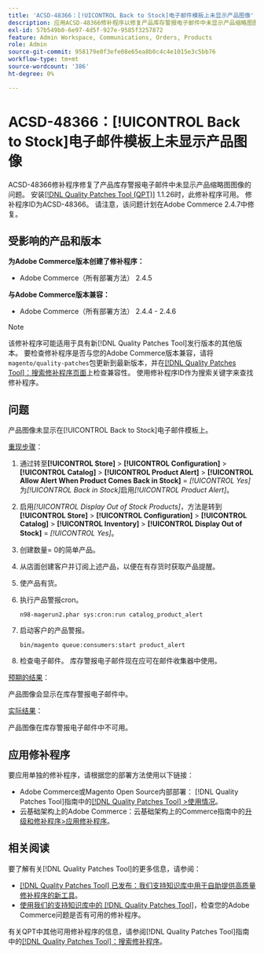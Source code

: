 ```yaml
---
title: 'ACSD-48366：[!UICONTROL Back to Stock]电子邮件模板上未显示产品图像'
description: 应用ACSD-48366修补程序以修复产品库存警报电子邮件中未显示产品缩略图图像的Adobe Commerce问题。
exl-id: 57b549b0-6e97-4d5f-927e-9585f3257872
feature: Admin Workspace, Communications, Orders, Products
role: Admin
source-git-commit: 958179e0f3efe08e65ea8b0c4c4e1015e3c5bb76
workflow-type: tm+mt
source-wordcount: '386'
ht-degree: 0%

---
```


# ACSD-48366：[!UICONTROL Back to Stock]电子邮件模板上未显示产品图像

ACSD-48366修补程序修复了产品库存警报电子邮件中未显示产品缩略图图像的问题。 安装[[!DNL Quality Patches Tool (QPT)]](/help/announcements/adobe-commerce-announcements/magento-quality-patches-released-new-tool-to-self-serve-quality-patches.md) 1.1.26时，此修补程序可用。 修补程序ID为ACSD-48366。 请注意，该问题计划在Adobe Commerce 2.4.7中修复。

## 受影响的产品和版本

**为Adobe Commerce版本创建了修补程序：**

* Adobe Commerce（所有部署方法） 2.4.5

**与Adobe Commerce版本兼容：**

* Adobe Commerce（所有部署方法） 2.4.4 - 2.4.6

>[!NOTE]
>
>该修补程序可能适用于具有新[!DNL Quality Patches Tool]发行版本的其他版本。 要检查修补程序是否与您的Adobe Commerce版本兼容，请将`magento/quality-patches`包更新到最新版本，并在[[!DNL Quality Patches Tool]：搜索修补程序页面](https://experienceleague.adobe.com/tools/commerce-quality-patches/index.html)上检查兼容性。 使用修补程序ID作为搜索关键字来查找修补程序。

## 问题

产品图像未显示在[!UICONTROL Back to Stock]电子邮件模板上。

<u>重现步骤</u>：

1. 通过转至&#x200B;**[!UICONTROL Store]** > **[!UICONTROL Configuration]** > **[!UICONTROL Catalog]** > **[!UICONTROL Product Alert]** > **[!UICONTROL Allow Alert When Product Comes Back in Stock]** = *[!UICONTROL Yes]*&#x200B;为&#x200B;*[!UICONTROL Back in Stock]*&#x200B;启用&#x200B;*[!UICONTROL Product Alert]*。
1. 启用&#x200B;*[!UICONTROL Display Out of Stock Products]*，方法是转到&#x200B;**[!UICONTROL Store]** > **[!UICONTROL Configuration]** > **[!UICONTROL Catalog]** > **[!UICONTROL Inventory]** > **[!UICONTROL Display Out of Stock]** = *[!UICONTROL Yes]*。
1. 创建数量= 0的简单产品。
1. 从店面创建客户并订阅上述产品，以便在有存货时获取产品提醒。
1. 使产品有货。
1. 执行产品警报cron。

   ```
   n98-magerun2.phar sys:cron:run catalog_product_alert
   ```

1. 启动客户的产品警报。

   ```
   bin/magento queue:consumers:start product_alert
   ```

1. 检查电子邮件。 库存警报电子邮件现在应可在邮件收集器中使用。

<u>预期的结果</u>：

产品图像会显示在库存警报电子邮件中。

<u>实际结果</u>：

产品图像在库存警报电子邮件中不可用。

## 应用修补程序

要应用单独的修补程序，请根据您的部署方法使用以下链接：

* Adobe Commerce或Magento Open Source内部部署： [!DNL Quality Patches Tool]指南中的[[!DNL Quality Patches Tool] >使用情况](https://experienceleague.adobe.com/docs/commerce-operations/tools/quality-patches-tool/usage.html)。
* 云基础架构上的Adobe Commerce：云基础架构上的Commerce指南中的[升级和修补程序>应用修补程序](https://experienceleague.adobe.com/docs/commerce-cloud-service/user-guide/develop/upgrade/apply-patches.html)。

## 相关阅读

要了解有关[!DNL Quality Patches Tool]的更多信息，请参阅：

* [[!DNL Quality Patches Tool] 已发布：我们支持知识库中用于自助提供高质量修补程序的新工具](/help/announcements/adobe-commerce-announcements/magento-quality-patches-released-new-tool-to-self-serve-quality-patches.md)。
* [使用我们的支持知识库中的 [!DNL Quality Patches Tool]](/help/support-tools/patches-available-in-qpt-tool/check-patch-for-magento-issue-with-magento-quality-patches.md)，检查您的Adobe Commerce问题是否有可用的修补程序。

有关QPT中其他可用修补程序的信息，请参阅[!DNL Quality Patches Tool]指南中的[[!DNL Quality Patches Tool]：搜索修补程序](https://experienceleague.adobe.com/tools/commerce-quality-patches/index.html)。
